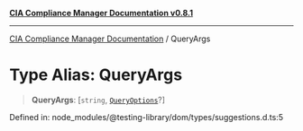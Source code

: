 [**CIA Compliance Manager Documentation v0.8.1**](../README.md)

***

[CIA Compliance Manager Documentation](../globals.md) / QueryArgs

# Type Alias: QueryArgs

> **QueryArgs**: \[`string`, [`QueryOptions`](../interfaces/QueryOptions.md)?\]

Defined in: node\_modules/@testing-library/dom/types/suggestions.d.ts:5
